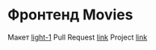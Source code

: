 # Фронтенд Movies

Макет [light-1](https://www.figma.com/file/6FMWkB94wE7KTkcCgUXtnC/light-1?type=design&node-id=891-3857&mode=design&t=cfA8EFkOarGF0cXj-0)
Pull Request [link](https://github.com/yaroslav-patrikeev/movies-explorer-frontend/pull/3)
Project [link](https://patrikeev.movies.nomoredomainsrocks.ru/)
